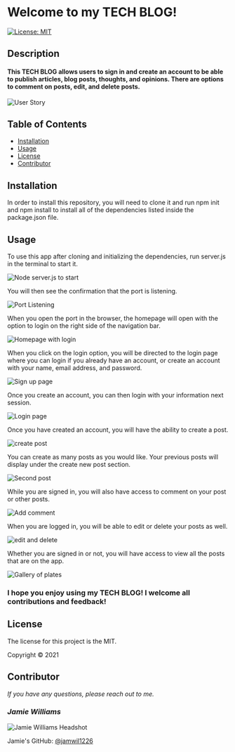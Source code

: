 # Welcome to my TECH BLOG!

[![License: MIT](https://img.shields.io/badge/License-MIT-yellow.svg)](https://opensource.org/licenses/MIT)


## Description

#### This TECH BLOG allows users to sign in and create an account to be able to publish articles, blog posts, thoughts, and opinions. There are options to comment on posts, edit, and delete posts.

![User Story](./public/stylesheets/images/user-story.png)

## Table of Contents
* [Installation](#installation)
* [Usage](#usage)
* [License](#license)
* [Contributor](#contributor)


## Installation
In order to install this repository, you will need to clone it and run npm init and npm install to install all of the dependencies listed inside the package.json file.

## Usage
To use this app after cloning and initializing the dependencies, run server.js in the terminal to start it.

![Node server.js to start](./public/stylesheets/images/node-server.png)

You will then see the confirmation that the port is listening.

![Port Listening](./public/stylesheets/images/app-listen.png)

When you open the port in the browser, the homepage will open with the option to login on the right side of the navigation bar.

![Homepage with login](./public/stylesheets/images/homepage.png)

When you click on the login option, you will be directed to the login page where you can login if you already have an account, or create an account with your name, email address, and password.

![Sign up page](./public/stylesheets//images/login-signup.png)

Once you create an account, you can then login with your information next session.

![Login page](./public/stylesheets/images/sign-up.png)

Once you have created an account, you will have the ability to create a post.

![create post](./public/stylesheets/images/create-post.png)

You can create as many posts as you would like. Your previous posts will display under the create new post section.

![Second post](./public/stylesheets/images/new-post-display.png)

While you are signed in, you will also have access to comment on your post or other posts.

![Add comment](./public/stylesheets/images/add-comment.png)


When you are logged in, you will be able to edit or delete your posts as well.

![edit and delete](./public/stylesheets/images/edit-post.png)

Whether you are signed in or not, you will have access to view all the posts that are on the app.

![Gallery of plates](./public/stylesheets/images/homepage-posts.png)



### I hope you enjoy using my TECH BLOG! I welcome all contributions and feedback!

## License
The license for this project is the MIT.

Copyright © 2021


## Contributor
*If you have any questions, please reach out to me.*

### _Jamie Williams_ 

![Jamie Williams Headshot](./public/stylesheets/images/jamie-williams-headshot.png)

Jamie's GitHub: [@jamwil1226](https://github.com/jamwil1226/)